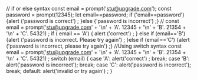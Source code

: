 
// if or else syntax
const email = prompt('stu@upgrade.com');
const password = prompt(12345);
let email==password;
if ('email==password') {alert ('password is correct') ;
}else {'password is incorrect') ;}
//
const email = prompt('stu@upgrade.com' +
'\n' +
'A'. 12345 + 
'\n' +
'B'. 21354 +
'\n' +
'C'. 54321) ;
if ( email == 'A') { alert ('correct') ;
} else if (email=='B') {alert ('password is incorrect. Please try again') ;
}else if (email=='C') {alert ('password is incorrect, please try again') ;}
//Using switch syntax
const email = prompt('stu@upgrade.com' + 
'\n' +
'A'. 12345 + 
'\n' +
'B'. 21354 +
'\n' +
'C'. 54321) ;
switch (email) {
case 'A': alert('correct') ;
break;
case 'B': alert('password is incorrect');
break;
case 'C': alert('password is incorrect');
break;
default: alert('invalid or try again') ;
}


